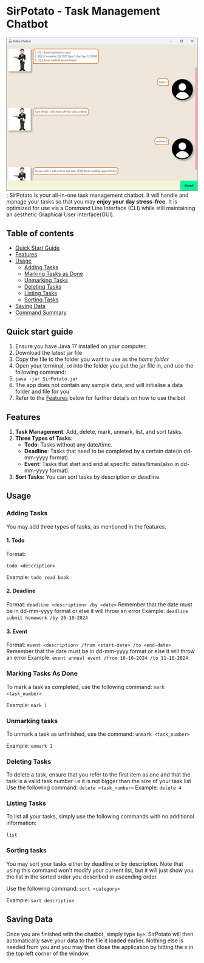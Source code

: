 # SirPotato - Task Management Chatbot

![Product Screenshot](Ui.png);
SirPotato is your all-in-one task management chatbot. It will handle and manage 
your tasks so that you may **enjoy your day stress-free.** It is optimized for use via a 
Command Line Interface (CLI) while still maintaining an aesthetic Graphical User Interface(GUI). 

## Table of contents

- [Quick Start Guide](#quick-start-guide)
- [Features](#features)
- [Usage](#usage)
  - [Adding Tasks](#adding-tasks)
  - [Marking Tasks as Done](#marking-tasks-as-done)
  - [Unmarking Tasks](#unmarking-tasks)
  - [Deleting Tasks](#deleting-tasks)
  - [Listing Tasks](#listing-tasks)
  - [Sorting Tasks](#sorting-tasks)
- [Saving Data](#saving-data)
- [Command Summary](#command-summary)

## Quick start guide

1. Ensure you have Java 17 installed on your computer.
2. Download the latest jar file
3. Copy the file to the folder you want to use as the *home folder*
4. Open your terminal, `cd` into the folder you put the jar file in, and use the following command:
5. `java -jar SirPotato.jar`
6. The app does not contain any sample data, and will initialise a data folder and file for you
7. Refer to the [Features](#features) below for further details on how to use the bot


## Features 

1. **Task Management**: Add, delete, mark, unmark, list, and sort tasks.
2. **Three Types of Tasks**:
   - **Todo**: Tasks without any date/time.
   - **Deadline**: Tasks that need to be completed by a certain date(in dd-mm-yyyy format).
   - **Event**: Tasks that start and end at specific dates/times(also in dd-mm-yyyy format).
3. **Sort Tasks**: You can sort tasks by description or deadline.

## Usage 

### Adding Tasks

You may add three types of tasks, as mentioned in the features.

#### 1. **Todo**
Format:
``` 
todo <description>
```
Example:
``` todo read book ```

#### 2. **Deadline**
Format:
```deadline <description> /by <date>```
Remember that the date must be in dd-mm-yyyy format or else it will throw an error
Example:
```deadline submit homework /by 20-10-2024```

#### 3. **Event**
Format:
```event <description> /from <start-date> /to <end-date>```
Remember that the date must be in dd-mm-yyyy format or else it will throw an error
Example:
```event annual event /from 10-10-2024 /to 11-10-2024```

### Marking Tasks As Done

To mark a task as completed, use the following command:
```mark <task_number>```

Example:
```mark 1```

### Unmarking tasks

To unmark a task as unfinished, use the command:
```unmark <task_number>```

Example:
```unmark 1```

### Deleting Tasks

To delete a task, ensure that you refer to the first item as one and that the task is a valid task number
i.e it is not bigger than the size of your task list
Use the following command:
```delete <task_number>```
Example:
```delete 4```

### Listing Tasks

To list all your tasks, simply use the following commands with no additional information:

```list```

### Sorting tasks

You may sort your tasks either by deadline or by description. Note that using this command won't modify your current list, but it will just show you the list in the sorted order you described in ascending order.

Use the following command:
```sort <category>```

Example:
```sort description```

## Saving Data

Once you are finished with the chatbot, simply type ```bye```. SirPotato will then automatically save your data to the file it loaded earlier. Nothing else is needed from you and you may then close the application by hitting the x in the top left corner of the window. 




